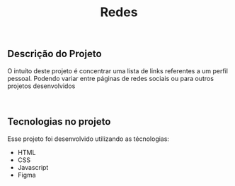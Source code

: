 <h1 align ='center'>Redes</h1>
<br>
<h2>Descrição do Projeto</h2>
<p>O intuíto deste projeto é concentrar uma lista de links referentes a um perfil pessoal. Podendo variar entre páginas de redes sociais ou para outros projetos desenvolvidos</p>
<br>
<h2>Tecnologias no projeto</h2>
Esse projeto foi desenvolvido utilizando as técnologias:
<br>
<ul>
    <li> HTML
    <li> CSS
    <li> Javascript
    <li> Figma
</ul>


